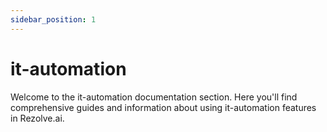 ```yaml
---
sidebar_position: 1
---
```


# it-automation

Welcome to the it-automation documentation section. Here you'll find comprehensive guides and information about using it-automation features in Rezolve.ai.
